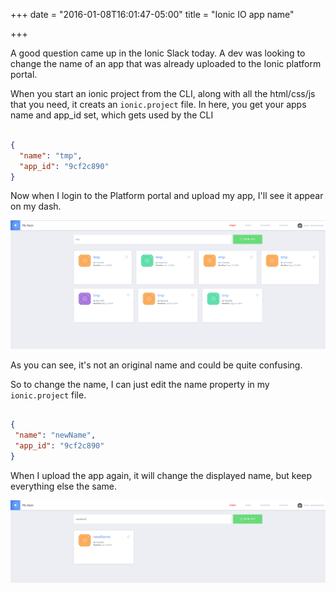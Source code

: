 +++
date = "2016-01-08T16:01:47-05:00"
title = "Ionic IO app name"

+++


A good question came up in the Ionic Slack today. A dev was looking to change the name of an app that was already uploaded to the Ionic platform portal.

When you start an ionic project from the CLI, along with all the html/css/js that you need, it creats an `ionic.project` file. In here, you get your apps name and app_id
set, which gets used by the CLI


```json

{
  "name": "tmp",
  "app_id": "9cf2c890"
}


```

Now when I login to the Platform portal and upload my app, I'll see it appear on my dash.


 [![too-many-tmps](/img/too-many-tmps.png)](/img/too-many-tmps.png)


 As you can see, it's not an original name and could be quite confusing.


 So to change the name, I can just edit the name property in my `ionic.project` file.


 ```json

{
  "name": "newName",
  "app_id": "9cf2c890"
}

```

When I upload the app again, it will change the displayed name, but keep everything else the same.


 [![new-name](/img/new-name.png)](/img/new-name.png)

